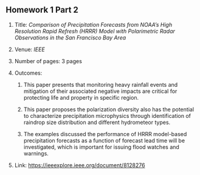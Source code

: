 ## Homework 1 Part 2

1. Title: *Comparison of Precipitation Forecasts from NOAA’s High Resolution Rapid Refresh (HRRR) Model with Polarimetric Radar Observations in the San Francisco Bay Area*

2. Venue: *IEEE*

3. Number of pages: 3 pages

4. Outcomes:

    1. This paper presents that monitoring heavy rainfall events and mitigation of their associated negative impacts are critical for protecting life and property in specific region.

    2. This paper proposes the polarization diversity also has the potential to characterize precipitation microphysics through identification of raindrop size distribution and different hydrometeor types.
        
    3. The examples discussed the performance of HRRR model-based precipitation forecasts as a function of forecast lead time will be investigated, which is important for issuing flood watches and warnings.

5. Link: https://ieeexplore.ieee.org/document/8128276
